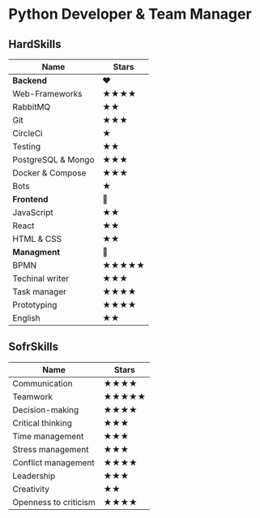 #  __Python Developer & Team Manager__
## __HardSkills__ 
| Name | Stars |
| --------- | --------- |
| __Backend__ | ❤️
| Web-Frameworks | ★★★★
| RabbitMQ | ★★
| Git | ★★★
| CircleCi | ★
| Testing | ★★
| PostgreSQL & Mongo | ★★★
| Docker & Compose | ★★★
| Bots | ★
| __Frontend__ | 🦧
| JavaScript | ★★
| React | ★★
| HTML & CSS | ★★
| __Managment__ | 💬
| BPMN | ★★★★★
| Techinal writer | ★★★
| Task manager | ★★★★
| Prototyping | ★★★★
| English | ★★

## __SofrSkills__
| Name | Stars |
| --------- | --------- |
| Communication | ★★★★  
| Teamwork | ★★★★★
| Decision-making | ★★★★
| Critical thinking | ★★★
| Time management | ★★★
| Stress management | ★★★
| Conflict management | ★★★★
| Leadership | ★★★
| Creativity | ★★
| Openness to criticism | ★★★★
 
